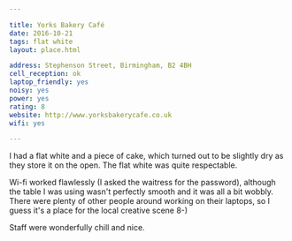 ```yaml
---

title: Yorks Bakery Café
date: 2016-10-21
tags: flat white
layout: place.html

address: Stephenson Street, Birmingham, B2 4BH
cell_reception: ok
laptop_friendly: yes
noisy: yes
power: yes
rating: 8
website: http://www.yorksbakerycafe.co.uk
wifi: yes

---
```


I had a flat white and a piece of cake, which turned out to be slightly dry as they store it on the open. The flat white was quite respectable.

Wi-fi worked flawlessly (I asked the waitress for the password), although the table I was using wasn't perfectly smooth and it was all a bit wobbly. There were plenty of other people around working on their laptops, so I guess it's a place for the local creative scene 8-)

Staff were wonderfully chill and nice.
